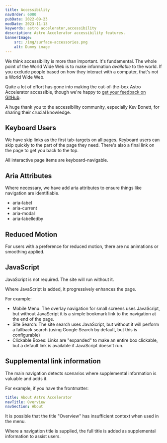 ```yaml
---
title: Accessibility
navOrder: 6000
pubDate: 2022-09-23
modDate: 2023-11-13
keywords: astro accelerator,accessibility
description: Astro Accelerator accessibility features.
bannerImage:
    src: /img/surface-accessories.png
    alt: Dummy image
---
```


We think accessibility is more than important. It's fundamental. The whole point of the World Wide Web is to make information *available* to the world. If you exclude people based on how they interact with a computer, that's not a World Wide Web.

Quite a lot of effort has gone into making the out-of-the-box Astro Accelerator accessible, though we're happy to [get your feedback on GitHub](https://github.com/Steve-Fenton/astro-accelerator/issues).

A huge thank you to the accessibility community, especially Kev Bonett, for sharing their crucial knowledge.

## Keyboard Users

We have skip links as the first tab-targets on all pages. Keyboard users can skip quickly to the part of the page they need. There's also a final link on the page to get you back to the top.

All interactive page items are keyboard-navigable.

## Aria Attributes

Where necessary, we have add aria attributes to ensure things like navigation are identifiable.

- aria-label
- aria-current
- aria-modal
- aria-labelledby

## Reduced Motion

For users with a preference for reduced motion, there are no animations or smoothing applied.

## JavaScript

JavaScript is not required. The site will run without it.

Where JavaScript is added, it progressively enhances the page.

For example:

- Mobile Menu: The overlay navigation for small screens uses JavaScript, but without JavaScript it is a simple bookmark link to the navigation at the end of the page.
- Site Search: The site search uses JavaScript, but without it will perform a fallback search (using Google Search by default, but this is configurable)
- Clickable Boxes: Links are "expanded" to make an entire box clickable, but a default link is available if JavaScript doesn't run.

## Supplemental link information

The main navigation detects scenarios where supplemental information is valuable and adds it.

For example, if you have the frontmatter:

```yaml
title: About Astro Accelerator
navTitle: Overview
navSection: About
```

It is possible that the title "Overview" has insufficient context when used in the menu.

Where a navigation title is supplied, the full title is added as supplemental information to assist users.
